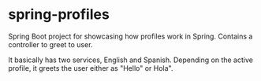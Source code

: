 # spring-profiles

Spring Boot project for showcasing how profiles work in Spring. 
Contains a controller to greet to user.

It basically has two services, English and Spanish. Depending on the active profile, it greets the user either as "Hello" or Hola".
